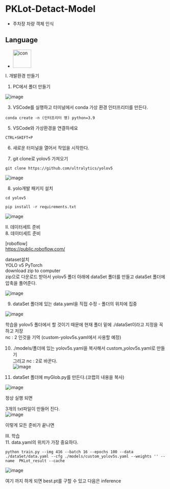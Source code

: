 # PKLot-Detact-Model  
 - 주차장 차량 객체 인식  
## Language  
 - <div style="display: flex; align-items: flex-start;"><img src="https://techstack-generator.vercel.app/python-icon.svg" alt="icon" width="57" height="57" /></div>  

 I. 개발환경 만들기 
1. PC에서 폴더 만들기  
  
![image](https://github.com/jiwon0629/PKLot-Detact-Model/assets/149983498/a357b6ca-306d-4939-b562-c4a6440ae8d3)  


3. VSCode를 실행하고 터미널에서 conda 가상 환경 인터프리터를 만든다.  
```
conda create -n (인터프리터 명) python=3.9
```

5. VSCode와 가상환경을 연결하세요  
```
CTRL+SHIFT+P
```  
6. 새로운 터미널을 열어서 작업을 시작한다.  

7. git clone로 yolov5 가져오기  
```
git clone https://github.com/ultralytics/yolov5
```
![image](https://github.com/jiwon0629/PKLot-Detact-Model/assets/149983498/ff5462e2-a28a-4ea6-ba16-419258e7aee5)  

8. yolo개발 패키지 설치  
```
cd yolov5
```
```
pip install -r requirements.txt
```
![image](https://github.com/jiwon0629/PKLot-Detact-Model/assets/149983498/9767eeef-b0dd-4f83-a2c4-cec16bc18276)  

II. 데이터세트 준비  
8. 데이터세트 준비   

[roboflow]  
https://public.roboflow.com/  

dataset설치  
YOLO v5 PyTorch  
download zip to computer  
zip으로 다운로드 받아서 yolov5 폴더 아래에 dataSet 폴더를 만들고 dataSet 폴더에 압축을 풀어준다.  

![image](https://github.com/jiwon0629/PKLot-Detact-Model/assets/149983498/804a6630-291e-4dea-a1ad-c89358fea499)  


9. dataSet 폴더에 있는 data.yaml을 직접 수정 - 폴더의 위치에 집중

![image](https://github.com/jiwon0629/PKLot-Detact-Model/assets/149983498/0075414c-0778-4c2c-90c4-831ff3d32883)  


학습을 yolov5 폴더에서 할 것이기 때문에 현재 폴더 밑에 ./dataSet이라고 지정을 꼭 하고 저장  
nc : 2 인것을 기억 (custom-yolov5s.yaml에서 사용할 예정)  

10. ./models/폴더에 있는 yolov5s.yaml을 복사해서 custom_yolov5s.yaml로 만들기   
그리고 nc : 2로 바꾼다.  
![image](https://github.com/jiwon0629/PKLot-Detact-Model/assets/149983498/30369b8e-573b-4fb5-b826-a96f0259617f)  


12. dataSet 폴더에 myGlob.py를 만든다.(코랩의 내용을 복사)  

![image](https://github.com/jiwon0629/PKLot-Detact-Model/assets/149983498/fd1b5a53-d4cc-4aa3-ad94-ca5b795deee5)  


정상 실행 되면  

3개의 txt파일이 만들어 진다.   
![image](https://github.com/jiwon0629/PKLot-Detact-Model/assets/149983498/c5d61f91-6ec7-44af-8d59-95c442dc5cd2)  


이렇게 모든 준비가 끝나면  

III. 학습  
11. data.yaml의 위치가 가장 중요하다.  
```
python train.py --img 416 --batch 16 --epochs 100 --data ./dataSet/data.yaml --cfg ./models/custom_yolov5s.yaml --weights '' --name  PKLot_result --cache
```
![image](https://github.com/jiwon0629/PKLot-Detact-Model/assets/149983498/00704b4e-84d1-4ed7-8680-46c31e40c7d9)  

여기 까지 하게 되면 best.pt를 구할 수 있고 다음은 inference  



